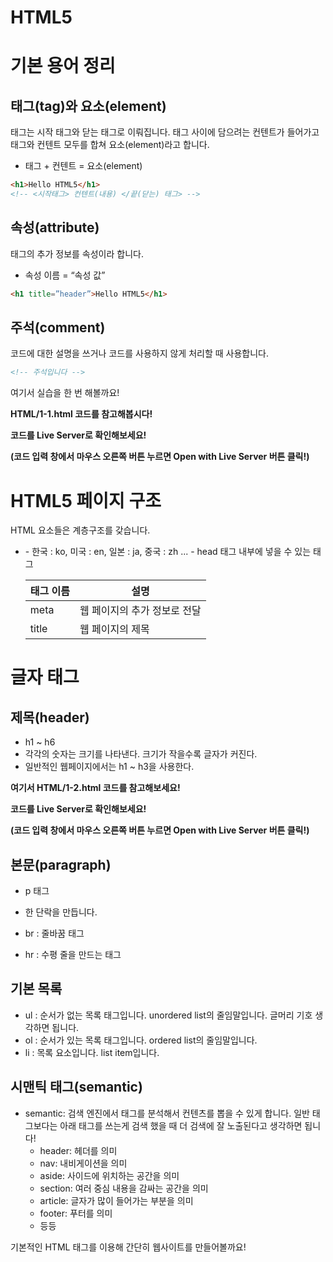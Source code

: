 # HTML5

# 기본 용어 정리

## 태그(tag)와 요소(element)

태그는 시작 태그와 닫는 태그로 이뤄집니다. 태그 사이에 담으려는 컨텐트가 들어가고 태그와 컨텐트 모두를 합쳐 요소(element)라고 합니다.

- 태그 + 컨텐트 = 요소(element)

```html
<h1>Hello HTML5</h1>
<!-- <시작태그> 컨텐트(내용) </끝(닫는) 태그> -->
```

## 속성(attribute)

태그의 추가 정보를 속성이라 합니다.

- 속성 이름 = “속성 값”

```html
<h1 title=”header”>Hello HTML5</h1>
```

## 주석(comment)

코드에 대한 설명을 쓰거나 코드를 사용하지 않게 처리할 때 사용합니다.

```html
<!-- 주석입니다 -->
```

여기서 실습을 한 번 해볼까요!

**HTML/1-1.html 코드를 참고해봅시다!**

**코드를 Live Server로 확인해보세요!**

**(코드 입력 창에서 마우스 오른쪽 버튼 누르면 Open with Live Server 버튼 클릭!)**



# HTML5 페이지 구조

HTML 요소들은 계층구조를 갖습니다.


- <html lang=”ko”>
    - 한국 : ko, 미국 : en, 일본 : ja, 중국 : zh ...
    - head 태그 내부에 넣을 수 있는 태그
    
    | 태그 이름 | 설명 |
    | --- | --- |
    | meta | 웹 페이지의 추가 정보로 전달 |
    | title | 웹 페이지의 제목 |
    

# 글자 태그

## 제목(header)

- h1 ~ h6
- 각각의 숫자는 크기를 나타낸다. 크기가 작을수록 글자가 커진다.
- 일반적인 웹페이지에서는 h1 ~ h3을 사용한다.

**여기서 HTML/1-2.html 코드를 참고해보세요!**

**코드를 Live Server로 확인해보세요!**

**(코드 입력 창에서 마우스 오른쪽 버튼 누르면 Open with Live Server 버튼 클릭!)**

## 본문(paragraph)

- p 태그
- 한 단락을 만듭니다.

- br : 줄바꿈 태그
- hr : 수평 줄을 만드는 태그

## 기본 목록

- ul : 순서가 없는 목록 태그입니다. unordered list의 줄임말입니다. 글머리 기호 생각하면 됩니다.
- ol : 순서가 있는 목록 태그입니다. ordered list의 줄임말입니다.
- li : 목록 요소입니다. list item입니다.

## 시맨틱 태그(semantic)

- semantic: 검색 엔진에서 태그를 분석해서 컨텐츠를 뽑을 수 있게 합니다. 일반 태그보다는 아래 태그를 쓰는게 검색 했을 때 더 검색에 잘 노출된다고 생각하면 됩니다!
    - header: 헤더를 의미
    - nav: 내비게이션을 의미
    - aside: 사이드에 위치하는 공간을 의미
    - section: 여러 중심 내용을 감싸는 공간을 의미
    - article: 글자가 많이 들어가는 부분을 의미
    - footer: 푸터를 의미
    - 등등
    

기본적인 HTML 태그를 이용해 간단히 웹사이트를 만들어볼까요!
